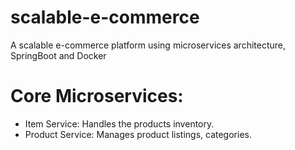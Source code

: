 # scalable-e-commerce
A scalable e-commerce platform using microservices architecture, SpringBoot and Docker

# Core Microservices:

* Item Service: Handles the products inventory.
* Product Service: Manages product listings, categories.

